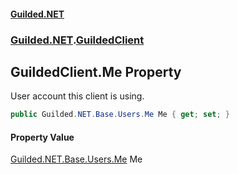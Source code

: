 #### [Guilded.NET](Guilded_NET_Base.md 'Guilded.NET.Base')
### [Guilded.NET](Guilded_NET_Base.md#Guilded_NET 'Guilded.NET').[GuildedClient](GuildedClient.md 'Guilded.NET.GuildedClient')
## GuildedClient.Me Property
User account this client is using.  
```csharp
public Guilded.NET.Base.Users.Me Me { get; set; }
```
#### Property Value
[Guilded.NET.Base.Users.Me](https://docs.microsoft.com/en-us/dotnet/api/Guilded.NET.Base.Users.Me 'Guilded.NET.Base.Users.Me')
Me
